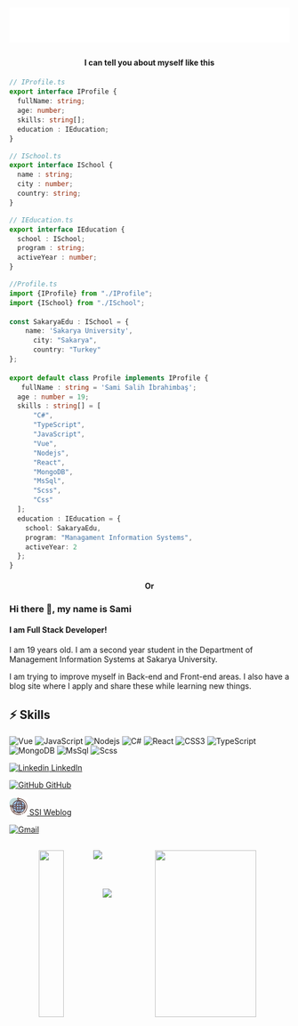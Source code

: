 <h1 align="center">
  <img src="./name.svg" alt="Sami Salih İbrahimbaş" />
</h1>

<h4 align='center'>I can tell you about myself like this</h4>

```typescript
// IProfile.ts
export interface IProfile {
  fullName: string;
  age: number;
  skills: string[];
  education : IEducation;
}
```

```typescript
// ISchool.ts
export interface ISchool {
  name : string;
  city : number;
  country: string;
}
```

```typescript
// IEducation.ts
export interface IEducation {
  school : ISchool;
  program : string;
  activeYear : number;
}
```

```typescript
//Profile.ts
import {IProfile} from "./IProfile";
import {ISchool} from "./ISchool";

const SakaryaEdu : ISchool = {
    name: 'Sakarya University',
      city: "Sakarya",
      country: "Turkey"
};

export default class Profile implements IProfile {
   fullName : string = 'Sami Salih İbrahimbaş';
  age : number = 19;
  skills : string[] = [
      "C#",
      "TypeScript",
      "JavaScript",
      "Vue",
      "Nodejs",
      "React",
      "MongoDB",
      "MsSql",
      "Scss",
      "Css"
  ];
  education : IEducation = {
    school: SakaryaEdu,
    program: "Managament Information Systems",
    activeYear: 2
  };
}
```

<h4 align='center'>Or<h4>

### Hi there 👋, my name is Sami
#### I am Full Stack Developer!

I am 19 years old. I am a second year student in the Department of Management Information Systems at Sakarya University.

I am trying to improve myself in Back-end and Front-end areas. I also have a blog site where I apply and share these while learning new things.

## ⚡ Skills

![Vue](https://img.shields.io/badge/-Vue-black?logo=vue.js)
![JavaScript](https://img.shields.io/badge/-Javascript-black?logo=javascript)
![Nodejs](https://img.shields.io/badge/-Node-black?logo=Node.js)
![C#](https://img.shields.io/badge/-C%23-black?logo=csharp)
![React](https://img.shields.io/badge/-React-black?logo=react)
![CSS3](https://img.shields.io/badge/-CSS-black?logo=css3)
![TypeScript](https://img.shields.io/badge/-TypeScript-black?logo=typescript)
![MongoDB](https://img.shields.io/badge/-MongoDB-black?logo=mongodb)
![MsSql](https://img.shields.io/badge/-MsSql-black?logo=microsoft-sql-server)
![Scss](https://img.shields.io/badge/-Scss-black?logo=sass)

[![Linkedin](https://i.stack.imgur.com/gVE0j.png) LinkedIn](https://www.linkedin.com/in/ssibrahimbas)
 
[![GitHub](https://i.stack.imgur.com/tskMh.png) GitHub](https://github.com/ssibrahimbas)
 
[![SSI](./www.png) SSI Weblog](http://samisalihibrahimbas.com.tr/)
 
 [![Gmail](https://img.shields.io/badge/-sami.salih@windowslive.com-c14438?style=flat-square&logo=Gmail&logoColor=white&link=mailto:sami.salih@windowslive.com)](sami.salih@windowslive.com)

<h2 align='center'>
<img align='left' alt='' src='https://github-readme-stats.vercel.app/api/top-langs/?username=ssibrahimbas&show_icons=true&theme=dracula' width='30%' height='300' >

 <img align='right' alt='' src='https://github-readme-stats.vercel.app/api?username=ssibrahimbas&show_icons=true&count_private=true&theme=dracula' width='60%' height='300' >
 </h2>
  
<img src='https://activity-graph.herokuapp.com/graph?username=ssibrahimbas&theme=dracula'>  

<h1 align='center'>
<img src='https://github-readme-streak-stats.herokuapp.com/?user=ssibrahimbas&show_icons=true&theme=dracula' >
</h1>



<p style='display: flex;justify-content: center;'><img alt='' src='https://gpvc.arturio.dev/ssibrahimbas?theme=dracula'></p>
